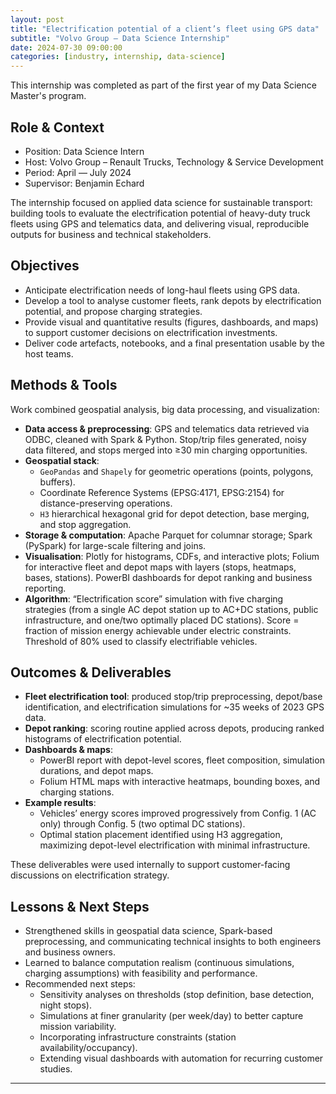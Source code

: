 ```yaml
---
layout: post
title: "Electrification potential of a client’s fleet using GPS data"
subtitle: "Volvo Group — Data Science Internship"
date: 2024-07-30 09:00:00
categories: [industry, internship, data-science]
---
```


This internship was completed as part of the first year of my Data Science Master's program.

## Role & Context

- Position: Data Science Intern  
- Host: Volvo Group – Renault Trucks, Technology & Service Development  
- Period: April — July 2024  
- Supervisor: Benjamin Echard  

The internship focused on applied data science for sustainable transport: building tools to evaluate the electrification potential of heavy-duty truck fleets using GPS and telematics data, and delivering visual, reproducible outputs for business and technical stakeholders.

## Objectives

- Anticipate electrification needs of long-haul fleets using GPS data.  
- Develop a tool to analyse customer fleets, rank depots by electrification potential, and propose charging strategies.  
- Provide visual and quantitative results (figures, dashboards, and maps) to support customer decisions on electrification investments.  
- Deliver code artefacts, notebooks, and a final presentation usable by the host teams.

## Methods & Tools

Work combined geospatial analysis, big data processing, and visualization:

- **Data access & preprocessing**: GPS and telematics data retrieved via ODBC, cleaned with Spark & Python. Stop/trip files generated, noisy data filtered, and stops merged into ≥30 min charging opportunities.  
- **Geospatial stack**:  
  - `GeoPandas` and `Shapely` for geometric operations (points, polygons, buffers).  
  - Coordinate Reference Systems (EPSG:4171, EPSG:2154) for distance-preserving operations.  
  - `H3` hierarchical hexagonal grid for depot detection, base merging, and stop aggregation.  
- **Storage & computation**: Apache Parquet for columnar storage; Spark (PySpark) for large-scale filtering and joins.  
- **Visualisation**: Plotly for histograms, CDFs, and interactive plots; Folium for interactive fleet and depot maps with layers (stops, heatmaps, bases, stations). PowerBI dashboards for depot ranking and business reporting.  
- **Algorithm**: “Electrification score” simulation with five charging strategies (from a single AC depot station up to AC+DC stations, public infrastructure, and one/two optimally placed DC stations). Score = fraction of mission energy achievable under electric constraints. Threshold of 80% used to classify electrifiable vehicles.

## Outcomes & Deliverables

- **Fleet electrification tool**: produced stop/trip preprocessing, depot/base identification, and electrification simulations for ~35 weeks of 2023 GPS data.  
- **Depot ranking**: scoring routine applied across depots, producing ranked histograms of electrification potential.  
- **Dashboards & maps**:  
  - PowerBI report with depot-level scores, fleet composition, simulation durations, and depot maps.  
  - Folium HTML maps with interactive heatmaps, bounding boxes, and charging stations.  
- **Example results**:  
  - Vehicles’ energy scores improved progressively from Config. 1 (AC only) through Config. 5 (two optimal DC stations).  
  - Optimal station placement identified using H3 aggregation, maximizing depot-level electrification with minimal infrastructure.  

These deliverables were used internally to support customer-facing discussions on electrification strategy.

## Lessons & Next Steps

- Strengthened skills in geospatial data science, Spark-based preprocessing, and communicating technical insights to both engineers and business owners.  
- Learned to balance computation realism (continuous simulations, charging assumptions) with feasibility and performance.  
- Recommended next steps:  
  - Sensitivity analyses on thresholds (stop definition, base detection, night stops).  
  - Simulations at finer granularity (per week/day) to better capture mission variability.  
  - Incorporating infrastructure constraints (station availability/occupancy).  
  - Extending visual dashboards with automation for recurring customer studies.  

---